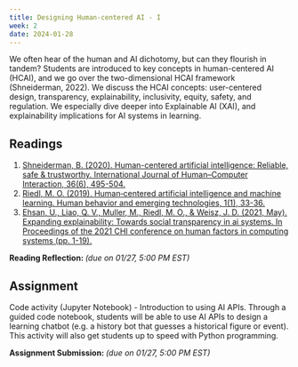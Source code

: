 ```yaml
---
title: Designing Human-centered AI - I 
week: 2
date: 2024-01-28
---
```


We often hear of the human and AI dichotomy, but can they flourish in tandem? Students are introduced to key concepts in human-centered AI (HCAI), and we go over the two-dimensional HCAI framework (Shneiderman, 2022). We discuss the HCAI concepts: user-centered design, transparency, explainability, inclusivity, equity, safety, and regulation. We especially dive deeper into Explainable AI (XAI), and explainability implications for AI systems in learning. 


## Readings
1. [Shneiderman, B. (2020). Human-centered artificial intelligence: Reliable, safe & trustworthy. International Journal of Human–Computer Interaction, 36(6), 495-504.](https://arxiv.org/pdf/2002.04087) 
1. [Riedl, M. O. (2019). Human‐centered artificial intelligence and machine learning. Human behavior and emerging technologies, 1(1), 33-36.](https://faculty.cc.gatech.edu/~riedl/pubs/hbet.pdf)
1. [Ehsan, U., Liao, Q. V., Muller, M., Riedl, M. O., & Weisz, J. D. (2021, May). Expanding explainability: Towards social transparency in ai systems. In Proceedings of the 2021 CHI conference on human factors in computing systems (pp. 1-19).](https://dl.acm.org/doi/pdf/10.1145/3411764.3445188)

**Reading Reflection: []()** *(due on 01/27, 5:00 PM EST)*

## Assignment
Code activity (Jupyter Notebook) - Introduction to using AI APIs. Through a guided code notebook, students will be able to use AI APIs to design a learning chatbot (e.g. a history bot that guesses a historical figure or event). This activity will also get students up to speed with Python programming.

**Assignment Submission: []()** *(due on 01/27, 5:00 PM EST)*